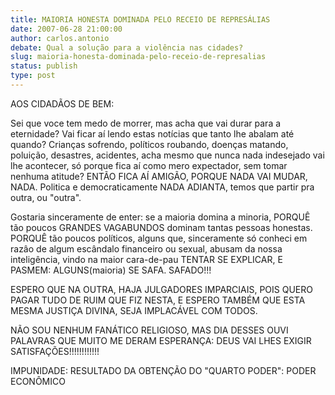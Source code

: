 ```yaml
---
title: MAIORIA HONESTA DOMINADA PELO RECEIO DE REPRESÁLIAS
date: 2007-06-28 21:00:00
author: carlos.antonio
debate: Qual a solução para a violência nas cidades?
slug: maioria-honesta-dominada-pelo-receio-de-represalias
status: publish 
type: post
---
```


AOS CIDADÃOS DE BEM:  

Sei que voce tem medo de morrer, mas acha que vai durar para a eternidade? Vai ficar aí lendo estas notícias que tanto lhe abalam até quando? Crianças sofrendo, políticos roubando, doenças matando, poluição, desastres, acidentes, acha mesmo que nunca nada indesejado vai lhe acontecer, só porque fica aí como mero expectador, sem tomar nenhuma atitude? ENTÃO FICA AÍ AMIGÃO, PORQUE NADA VAI MUDAR, NADA. Politica e democraticamente NADA ADIANTA, temos que partir pra outra, ou "outra".   

Gostaria sinceramente de enter: se a maioria domina a minoria, PORQUÊ tão poucos GRANDES VAGABUNDOS dominam tantas pessoas honestas. PORQUÊ tão poucos políticos, alguns que, sinceramente só conheci em razâo de algum escândalo financeiro ou sexual, abusam da nossa inteligência, vindo na maior cara-de-pau TENTAR SE EXPLICAR, E PASMEM: ALGUNS(maioria) SE SAFA. SAFADO!!!  

ESPERO QUE NA OUTRA, HAJA JULGADORES IMPARCIAIS, POIS QUERO PAGAR TUDO DE RUIM QUE FIZ NESTA, E ESPERO TAMBÉM QUE ESTA MESMA JUSTIÇA DIVINA, SEJA IMPLACÁVEL COM TODOS.  

NÃO SOU NENHUM FANÁTICO RELIGIOSO, MAS DIA DESSES OUVI PALAVRAS QUE MUITO ME DERAM ESPERANÇA: DEUS VAI LHES EXIGIR SATISFAÇÕES!!!!!!!!!!!!  

IMPUNIDADE: RESULTADO DA OBTENÇÃO DO "QUARTO PODER": PODER ECONÔMICO
